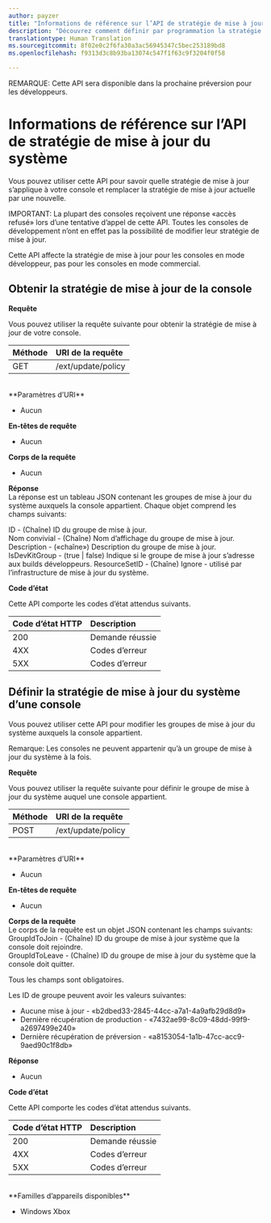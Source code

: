 ```yaml
---
author: payzer
title: "Informations de référence sur l’API de stratégie de mise à jour du Kit de développement Device Portal pour Xbox"
description: "Découvrez comment définir par programmation la stratégie de mise à jour de votre console."
translationtype: Human Translation
ms.sourcegitcommit: 8f02e0c2f6fa30a3ac56945347c5bec253189bd8
ms.openlocfilehash: f9313d3c8b93ba13074c547f1f63c9f3204f0f58

---
```


REMARQUE: Cette API sera disponible dans la prochaine préversion pour les développeurs.

# Informations de référence sur l’API de stratégie de mise à jour du système   
Vous pouvez utiliser cette API pour savoir quelle stratégie de mise à jour s’applique à votre console et remplacer la stratégie de mise à jour actuelle par une nouvelle.

IMPORTANT: La plupart des consoles reçoivent une réponse «accès refusé» lors d’une tentative d’appel de cette API. Toutes les consoles de développement n’ont en effet pas la possibilité de modifier leur stratégie de mise à jour.

Cette API affecte la stratégie de mise à jour pour les consoles en mode développeur, pas pour les consoles en mode commercial.

## Obtenir la stratégie de mise à jour de la console

**Requête**

Vous pouvez utiliser la requête suivante pour obtenir la stratégie de mise à jour de votre console.

Méthode      | URI de la requête
:------     | :-----
GET | /ext/update/policy
<br />
**Paramètres d’URI**

- Aucun

**En-têtes de requête**

- Aucun

**Corps de la requête**

- Aucun

**Réponse**   
La réponse est un tableau JSON contenant les groupes de mise à jour du système auxquels la console appartient. Chaque objet comprend les champs suivants:   

ID - (Chaîne) ID du groupe de mise à jour.   
Nom convivial - (Chaîne) Nom d’affichage du groupe de mise à jour.   
Description - («chaîne») Description du groupe de mise à jour.
IsDevKitGroup - (true | false) Indique si le groupe de mise à jour s’adresse aux builds développeurs.
ResourceSetID - (Chaîne) Ignore - utilisé par l’infrastructure de mise à jour du système.

**Code d’état**

Cette API comporte les codes d’état attendus suivants.

Code d’état HTTP      | Description
:------     | :-----
200 | Demande réussie
4XX | Codes d’erreur
5XX | Codes d’erreur

## Définir la stratégie de mise à jour du système d’une console
Vous pouvez utiliser cette API pour modifier les groupes de mise à jour du système auxquels la console appartient.

Remarque: Les consoles ne peuvent appartenir qu’à un groupe de mise à jour du système à la fois.

**Requête**

Vous pouvez utiliser la requête suivante pour définir le groupe de mise à jour du système auquel une console appartient.

Méthode      | URI de la requête
:------     | :-----
POST | /ext/update/policy
<br />
**Paramètres d’URI**

- Aucun

**En-têtes de requête**

- Aucun

**Corps de la requête**   
Le corps de la requête est un objet JSON contenant les champs suivants:   
GroupIdToJoin - (Chaîne) ID du groupe de mise à jour système que la console doit rejoindre.  
GroupIdToLeave - (Chaîne) ID du groupe de mise à jour du système que la console doit quitter.

Tous les champs sont obligatoires.

Les ID de groupe peuvent avoir les valeurs suivantes:   
* Aucune mise à jour - «b2dbed33-2845-44cc-a7a1-4a9afb29d8d9»   
* Dernière récupération de production - «7432ae99-8c09-48dd-99f9-a2697499e240»   
* Dernière récupération de préversion - «a8153054-1a1b-47cc-acc9-9aed90c1f8db»    

**Réponse**   

- Aucun

**Code d’état**

Cette API comporte les codes d’état attendus suivants.

Code d’état HTTP      | Description
:------     | :-----
200 | Demande réussie
4XX | Codes d’erreur
5XX | Codes d’erreur

<br />
**Familles d’appareils disponibles**

* Windows Xbox




<!--HONumber=Aug16_HO3-->


